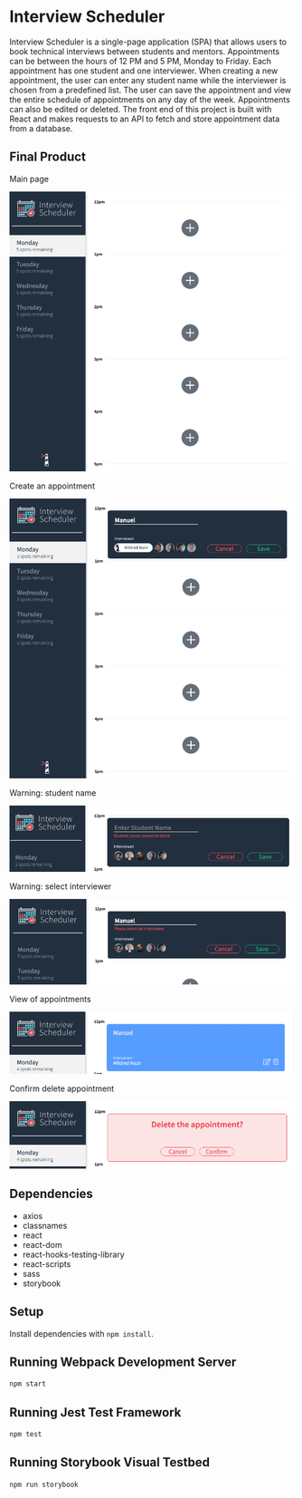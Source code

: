# Interview Scheduler

Interview Scheduler is a single-page application (SPA) that allows users to book technical interviews between students and mentors. Appointments can be between the hours of 12 PM and 5 PM, Monday to Friday. Each appointment has one student and one interviewer. When creating a new appointment, the user can enter any student name while the interviewer is chosen from a predefined list. The user can save the appointment and view the entire schedule of appointments on any day of the week. Appointments can also be edited or deleted. The front end of this project is built with React and makes requests to an API to fetch and store appointment data from a database.

## Final Product

Main page

![Main page](https://github.com/manuelcasanova/scheduler/blob/master/images/scheduler_main.png)

Create an appointment

![Create an appointment](https://github.com/manuelcasanova/scheduler/blob/master/images/scheduler_create.png)

Warning: student name

![Warning: student name](https://github.com/manuelcasanova/scheduler/blob/master/images/scheduler_student_name.png)

Warning: select interviewer

![Warning: select interviewer](https://github.com/manuelcasanova/scheduler/blob/master/images/scheduler_select_interviewer.png)

View of appointments

![View of appointments](https://github.com/manuelcasanova/scheduler/blob/master/images/scheduler_appointment.png)

Confirm delete appointment

![Confirm delete appointment](https://github.com/manuelcasanova/scheduler/blob/master/images/scheduler_confirm_delete.png)


## Dependencies

- axios
- classnames
- react
- react-dom
- react-hooks-testing-library
- react-scripts
- sass
- storybook


## Setup

Install dependencies with `npm install`.

## Running Webpack Development Server

```sh
npm start
```

## Running Jest Test Framework

```sh
npm test
```

## Running Storybook Visual Testbed

```sh
npm run storybook
```
